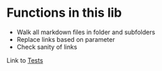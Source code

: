 # Functions in this lib

- Walk all markdown files in folder and subfolders
- Replace links based on parameter
- Check sanity of links

Link to [Tests](/api/tests)
